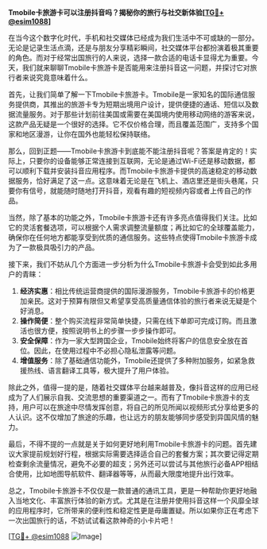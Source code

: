 **Tmobile卡旅游卡可以注册抖音吗？揭秘你的旅行与社交新体验[[TG💪+ @esim1088](https://t.me/s/esim1088)]**

在当今这个数字化时代，手机和社交媒体已经成为我们生活中不可或缺的一部分。无论是记录生活点滴，还是与朋友分享精彩瞬间，社交媒体平台都扮演着极其重要的角色。而对于经常出国旅行的人来说，选择一款合适的电话卡显得尤为重要。今天，我们就来聊聊Tmobile卡旅游卡是否能用来注册抖音这一问题，并探讨它对旅行者来说究竟意味着什么。

首先，让我们简单了解一下Tmobile卡旅游卡。Tmobile是一家知名的国际通信服务提供商，其推出的旅游卡专为短期出境用户设计，提供便捷的通话、短信以及数据流量服务。对于那些计划前往美国或需要在美国境内使用移动网络的游客来说，这款产品无疑是一个很好的选择。它不仅价格合理，而且覆盖范围广，支持多个国家和地区漫游，让你在国外也能轻松保持联络。

那么，回到正题——Tmobile卡旅游卡到底能不能注册抖音呢？答案是肯定的！实际上，只要你的设备能够正常连接到互联网，无论是通过Wi-Fi还是移动数据，都可以顺利下载并安装抖音应用程序。而Tmobile卡旅游卡提供的高速稳定的移动数据服务，恰好满足了这一点。这意味着无论是在飞机上、酒店里还是街头巷尾，只要你有信号，就能随时随地打开抖音，观看有趣的短视频内容或者上传自己的作品。

当然，除了基本的功能之外，Tmobile卡旅游卡还有许多亮点值得我们关注。比如它的灵活套餐选项，可以根据个人需求调整流量额度；再比如它的全球覆盖能力，确保你在任何地方都能享受到优质的通信服务。这些特点使得Tmobile卡旅游卡成为了一款极具吸引力的产品。

接下来，我们不妨从几个方面进一步分析为什么Tmobile卡旅游卡会受到如此多用户的青睐：

1. **经济实惠**：相比传统运营商提供的国际漫游服务，Tmobile卡旅游卡的价格更加亲民。这对于预算有限但又希望享受高质量通信体验的旅行者来说无疑是个好消息。
2. **操作简便**：整个购买流程非常简单快捷，只需在线下单即可完成订购。而且激活也很方便，按照说明书上的步骤一步步操作即可。
3. **安全保障**：作为一家大型跨国企业，Tmobile始终将客户的信息安全放在首位。因此，在使用过程中不必担心隐私泄露等问题。
4. **增值服务**：除了基础通信功能外，Tmobile还提供了多种附加服务，如紧急救援热线、语言翻译工具等，极大提升了用户体验。

除此之外，值得一提的是，随着社交媒体平台越来越普及，像抖音这样的应用已经成为了人们展示自我、交流思想的重要渠道之一。而有了Tmobile卡旅游卡的支持，用户可以在旅途中尽情发挥创意，将自己的所见所闻以视频形式分享给更多的人认识。这不仅增加了旅途的乐趣，也让远方的朋友能够同步感受到异国风情的魅力。

最后，不得不提的一点就是关于如何更好地利用Tmobile卡旅游卡的问题。首先建议大家提前规划好行程，根据实际需要选择适合自己的套餐方案；其次要记得定期检查剩余流量情况，避免不必要的超支；另外还可以尝试与其他旅行必备APP相结合使用，比如地图导航软件、翻译器等等，从而最大限度地提升出行效率。

总之，Tmobile卡旅游卡不仅仅是一款普通的通讯工具，更是一种帮助你更好地融入当地文化、丰富旅行体验的新方式。尤其是在注册并使用抖音这样一个风靡全球的应用程序时，它所带来的便利性和稳定性更是毋庸置疑。所以如果你正在考虑下一次出国旅行的话，不妨试试看这款神奇的小卡片吧！

[[TG💪+ @esim1088](https://t.me/s/esim1088) ![Image](https://i.postimg.cc/4NQfJmqS/Snipaste-2025-05-13-00-14-12.png)]